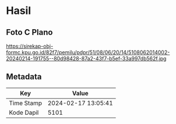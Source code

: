 # Hasil

## Foto C Plano

https://sirekap-obj-formc.kpu.go.id/82f7/pemilu/pdpr/51/08/06/20/14/5108062014002-20240214-191755--80d98428-87a2-43f7-b5ef-33a997db562f.jpg


## Metadata

| Key        | Value               |
| ---------- | ------------------- |
| Time Stamp | 2024-02-17 13:05:41 |
| Kode Dapil | 5101                |



